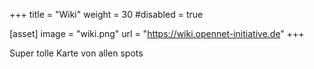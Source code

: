 +++
title = "Wiki"
weight = 30
#disabled = true

[asset]
  image = "wiki.png"
  url = "https://wiki.opennet-initiative.de"
+++

Super tolle Karte von allen spots